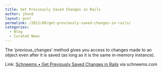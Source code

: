 ```yaml
---
title: Get Previously Saved Changes in Rails
author: jhund
layout: post
permalink: /2012/08/get-previously-saved-changes-in-rails/
categories:
  - Blog
  - Curated News
---
```

The &#8216;previous_changes&#8217; method gives you access to changes made to an object even after it is saved (as long as it is the same in-memory instance).

Link: [Schneems &bull; Get Previously Saved Changes in Rails][1] via schneems.com

 [1]: http://bit.ly/OIgWaz